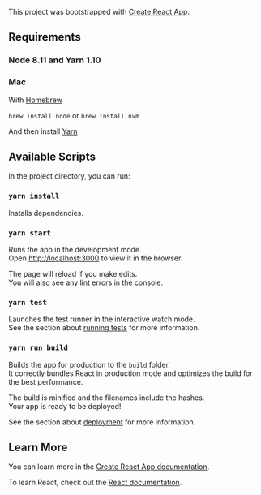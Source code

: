 This project was bootstrapped with [Create React App](https://github.com/facebook/create-react-app).

## Requirements

### Node 8.11 and Yarn 1.10

### Mac
With [Homebrew](https://brew.sh/)

`brew install node`
or
`brew install nvm` 

And then install [Yarn](https://yarnpkg.com/lang/en/docs/install/)

## Available Scripts

In the project directory, you can run:

### `yarn install`

Installs dependencies.

### `yarn start`

Runs the app in the development mode.<br>
Open [http://localhost:3000](http://localhost:3000) to view it in the browser.

The page will reload if you make edits.<br>
You will also see any lint errors in the console.

### `yarn test`

Launches the test runner in the interactive watch mode.<br>
See the section about [running tests](https://facebook.github.io/create-react-app/docs/running-tests) for more information.

### `yarn run build`

Builds the app for production to the `build` folder.<br>
It correctly bundles React in production mode and optimizes the build for the best performance.

The build is minified and the filenames include the hashes.<br>
Your app is ready to be deployed!

See the section about [deployment](https://facebook.github.io/create-react-app/docs/deployment) for more information.

## Learn More

You can learn more in the [Create React App documentation](https://facebook.github.io/create-react-app/docs/getting-started).

To learn React, check out the [React documentation](https://reactjs.org/).
